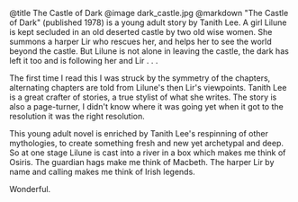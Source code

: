 @title		The Castle of Dark
@image		dark_castle.jpg
@markdown
"The Castle of Dark" (published 1978) is a young adult story by Tanith Lee.
A girl Lilune is kept secluded in an old deserted castle by two old
wise women.  She summons a harper Lir who rescues her, and helps her to
see the world beyond the castle.  But Lilune is not alone in leaving the
castle, the dark has left it too and is following her and Lir . . .

The first time I read this I was struck by the symmetry of the chapters,
alternating chapters are told from Lilune's then Lir's viewpoints.
Tanith Lee is a great crafter of stories, a true stylist of what
she writes.  The story is also a page-turner, I didn't know where it
was going yet when it got to the resolution it was the right
resolution.

This young adult novel is enriched by Tanith Lee's respinning of
other mythologies, to create something fresh and new yet
archetypal and deep.  So at one stage Lilune is cast into a
river in a box which makes me think of Osiris.  The guardian hags
make me think of Macbeth.  The harper Lir by name and calling
makes me think of Irish legends.

Wonderful.

